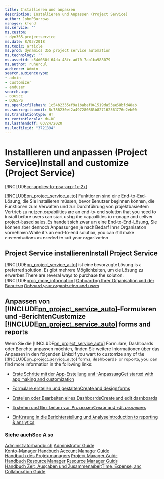 ```yaml
---
title: Installieren und anpassen
description: Installieren und Anpassen (Project Service)
author: JohnPBurrows
manager: kfend
ms.service: ''
ms.custom:
- dyn365-projectservice
ms.date: 8/03/2018
ms.topic: article
ms.prod: dynamics 365 project service automation
ms.technology: ''
ms.assetid: c54d080d-64da-48fc-ad70-7ab1ba988079
ms.author: ruhercul
audience: Admin
search.audienceType:
- admin
- customizer
- enduser
search.app:
- D365CE
- D365PS
ms.openlocfilehash: 1c54b2335ef9a1babef061519da53ae68bfd48ab
ms.sourcegitcommit: 8c786230ef2a497280885b827162561776e2eb00
ms.translationtype: HT
ms.contentlocale: de-DE
ms.lasthandoff: 03/24/2020
ms.locfileid: "3721894"
---
```

# <a name="install-and-customize-project-service"></a><span data-ttu-id="674a7-103">Installieren und anpassen (Project Service)</span><span class="sxs-lookup"><span data-stu-id="674a7-103">Install and customize (Project Service)</span></span>

[!INCLUDE[cc-applies-to-psa-app-1x-2x](../includes/cc-applies-to-psa-app-1x-2x.md)]

[!INCLUDE[pn_project_service_auto](../includes/pn-project-service-auto.md)] <span data-ttu-id="674a7-104">Funktionen sind eine End-to-End-Lösung, die Sie installieren müssen, bevor Benutzer beginnen können, die Funktionen zum Verwalten und zur Durchführung von projektbasiertem Vertrieb zu nutzen.</span><span class="sxs-lookup"><span data-stu-id="674a7-104">capabilities are an end-to-end solution that you need to install before users can start using the capabilities to manage and deliver project-based sales.</span></span> <span data-ttu-id="674a7-105">Es handelt sich zwar um eine End-to-End-Lösung, Sie können aber dennoch Anpassungen je nach Bedarf Ihrer Organisation vornehmen.</span><span class="sxs-lookup"><span data-stu-id="674a7-105">While it's an end-to-end solution, you can still make customizations as needed to suit your organization.</span></span>  
<!-- TODO: I expect to find the information on how to get and install this here. Please find that and add it here. Same for Project Service.--> 
  
## <a name="install-project-service"></a><span data-ttu-id="674a7-106">Project Service installieren</span><span class="sxs-lookup"><span data-stu-id="674a7-106">Install Project Service</span></span>  
 [!INCLUDE[pn_project_service_auto](../includes/pn-project-service-auto.md)] <span data-ttu-id="674a7-107">ist eine bevorzugte Lösung.</span><span class="sxs-lookup"><span data-stu-id="674a7-107">is a preferred solution.</span></span> <span data-ttu-id="674a7-108">Es gibt mehrere Möglichkeiten, um die Lösung zu erwerben.</span><span class="sxs-lookup"><span data-stu-id="674a7-108">There are several ways to purchase the solution.</span></span> [!INCLUDE[proc_more_information](../includes/proc-more-information.md)] <span data-ttu-id="674a7-109">[Onboarding Ihrer Organisation und der Benutzer](../admin/onboard-your-organization-and-users-to-dynamics-365-online.md).</span><span class="sxs-lookup"><span data-stu-id="674a7-109">[Onboard your organization and users](../admin/onboard-your-organization-and-users-to-dynamics-365-online.md).</span></span>  
  
## <a name="customize-pn_project_service_auto-forms-and-reports"></a><span data-ttu-id="674a7-110">Anpassen von [!INCLUDE[pn_project_service_auto](../includes/pn-project-service-auto.md)]-Formularen und -Berichten</span><span class="sxs-lookup"><span data-stu-id="674a7-110">Customize [!INCLUDE[pn_project_service_auto](../includes/pn-project-service-auto.md)] forms and reports</span></span>  
 <span data-ttu-id="674a7-111">Wenn Sie die [!INCLUDE[pn_project_service_auto](../includes/pn-project-service-auto.md)] Formulare, Dashboards oder Berichte anpassen möchten, finden Sie weitere Informationen über das Anpassen in den folgenden Links:</span><span class="sxs-lookup"><span data-stu-id="674a7-111">If you want to customize any of the [!INCLUDE[pn_project_service_auto](../includes/pn-project-service-auto.md)] forms, dashboards, or reports, you can find more information in the following links:</span></span>  
  
- [<span data-ttu-id="674a7-112">Erste Schritte mit der App-Erstellung und -Anpassung</span><span class="sxs-lookup"><span data-stu-id="674a7-112">Get started with app making and customization</span></span>](../customize/getting-started-customization.md)  
  
- [<span data-ttu-id="674a7-113">Formulare erstellen und gestalten</span><span class="sxs-lookup"><span data-stu-id="674a7-113">Create and design forms</span></span>](../customize/create-design-forms.md)  
  
- [<span data-ttu-id="674a7-114">Erstellen oder Bearbeiten eines Dashboards</span><span class="sxs-lookup"><span data-stu-id="674a7-114">Create and edit dashboards</span></span>](../customize/create-edit-dashboards.md)  
  
- [<span data-ttu-id="674a7-115">Erstellen und Bearbeiten von Prozessen</span><span class="sxs-lookup"><span data-stu-id="674a7-115">Create and edit processes</span></span>](../customize/guide-staff-through-common-tasks-processes.md)  
  
- [<span data-ttu-id="674a7-116">Einführung in die Berichterstellung und Analyse</span><span class="sxs-lookup"><span data-stu-id="674a7-116">Introduction to reporting & analytics</span></span>](../analytics/reporting-analytics-with-dynamics-365.md)  
  
### <a name="see-also"></a><span data-ttu-id="674a7-117">Siehe auch</span><span class="sxs-lookup"><span data-stu-id="674a7-117">See Also</span></span>  
 <span data-ttu-id="674a7-118">[Administratorhandbuch](../project-service/admin-guide.md) </span><span class="sxs-lookup"><span data-stu-id="674a7-118">[Administrator Guide](../project-service/admin-guide.md) </span></span>  
 <span data-ttu-id="674a7-119">[Konto-Manager Handbuch](../project-service/account-manager-guide.md) </span><span class="sxs-lookup"><span data-stu-id="674a7-119">[Account Manager Guide](../project-service/account-manager-guide.md) </span></span>  
 <span data-ttu-id="674a7-120">[Handbuch des Projektmanagers](../project-service/project-manager-guide.md) </span><span class="sxs-lookup"><span data-stu-id="674a7-120">[Project Manager Guide](../project-service/project-manager-guide.md) </span></span>  
 <span data-ttu-id="674a7-121">[Handbuch Resource Manager](../project-service/resource-manager-guide.md) </span><span class="sxs-lookup"><span data-stu-id="674a7-121">[Resource Manager Guide](../project-service/resource-manager-guide.md) </span></span>  
 [<span data-ttu-id="674a7-122">Handbuch Zeit, Ausgaben und Zusammenarbeit</span><span class="sxs-lookup"><span data-stu-id="674a7-122">Time, Expense, and Collaboration Guide</span></span>](../project-service/time-expense-collaboration-guide.md)
